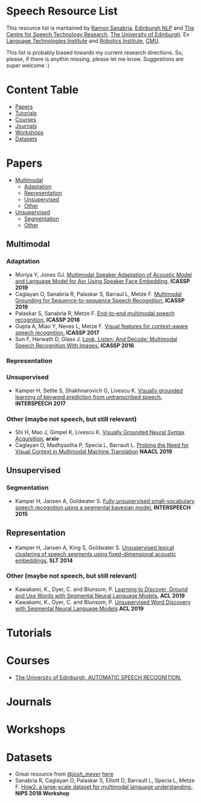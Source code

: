 # Speech Resource List

This resource list is mantained by [Ramon Sanabria](http://www.cs.cmu.edu/~ramons/), [Edinburgh NLP](https://edinburghnlp.inf.ed.ac.uk/) and [The Centre for Speech Technology Research](http://www.cstr.ed.ac.uk/), [The University of Edinburgh](https://www.ed.ac.uk/). Ex [Language Technologies Institute](https://www.lti.cs.cmu.edu/) and [Robotics Institute](https://www.ri.cmu.edu/), [CMU](https://www.cmu.edu/). 

This list is probably biased towards my current research directions. So, please, if there is anythin missing, please let me know. Suggestions are super welcome :)

<h1 id="content_table">Content Table</h1>

* [Papers](#papers)
* [Tutorials](#tutorials)
* [Courses](#courses)
* [Journals](#journals)
* [Workshops](#workshops)
* [Datasets](#datasets)

<h1 id="papers">Papers</h1>

* [Multimodal](#multimodal)
	* [Adaptation](#multimodal_adaptation)
	* [Representation](#multimodal_adaptation)
	* [Unsupervised](#multimodal_unsupervised)
	* [Other](#multimodal_other)
* [Unsupervised](#unsupervised)
	* [Segmentation](#unsupervised_segmentation)
	* [Other](#unsupervised_other)

<h2 id="multimodal">Multimodal</h2>
<h3 id="multimodal_adaptation">Adaptation</h2>

* Moriya Y, Jones GJ. [Multimodal Speaker Adaptation of Acoustic Model and Language Model for Asr Using Speaker Face Embedding.](https://ieeexplore.ieee.org/abstract/document/8683724) **ICASSP 2019** 
* Caglayan O, Sanabria R, Palaskar S, Barraul L, Metze F. [Multimodal Grounding for Sequence-to-sequence Speech Recognition.](https://arxiv.org/pdf/1811.03865.pdf) **ICASSP 2019**
* Palaskar S, Sanabria R, Metze F. [End-to-end multimodal speech recognition.](https://arxiv.org/abs/1804.09713) **ICASSP 2018**
* Gupta A, Miao Y, Neves L, Metze F. [Visual features for context-aware speech recognition.](https://arxiv.org/abs/1712.00489) **ICASSP 2017** 
* Sun F, Harwath D, Glass J. [Look, Listen, And Decode: Multimodal Speech Recognition With Images.](https://groups.csail.mit.edu/sls/publications/2016/FelixSun_SLT_2016.pdf) **ICASSP 2016**

<h3 id="multimodal_representation">Representation</h2>

<h3 id="multimodal_unsupervised">Unsupervised</h2>

* Kamper H, Settle S, Shakhnarovich G, Livescu K. [Visually grounded learning of keyword prediction from untranscribed speech.](https://arxiv.org/pdf/1703.08136.pdf) **INTERSPEECH 2017**

<h3 id="multimodal_other">Other (maybe not speech, but still relevant)</h2>

* Shi H, Mao J, Gimpel K, Livescu K. [Visually Grounded Neural Syntax Acquisition.](https://arxiv.org/pdf/1906.02890.pdf) **arxiv**
* Caglayan O, Madhyastha P, Specia L, Barrault L. [Probing the Need for Visual Context in Multimodal Machine Translation](https://arxiv.org/abs/1903.08678) **NAACL 2019**



<h2 id="unsupervised">Unsupervised</h2>
<h3 id="unsupervised_segmentation">Segmentation</h2>

* Kamper H, Jansen A, Goldwater S. [Fully unsupervised small-vocabulary speech recognition using a segmental bayesian model.](https://pdfs.semanticscholar.org/26f5/b704a3f1e0d8d7187c048ca48630553684b6.pdf) **INTERSPEECH 2015**


<h2 id="unsupervised_representation">Representation</h2>

* Kamper H, Jansen A, King S, Goldwater S. [Unsupervised lexical clustering of speech segments using fixed-dimensional acoustic embeddings.](http://citeseerx.ist.psu.edu/viewdoc/download?doi=10.1.1.724.7106&rep=rep1&type=pdf) **SLT 2014**

<h3 id="unsupervised_other">Other (maybe not speech, but still relevant)</h2>

* Kawakami, K., Dyer, C. and Blunsom, P. [Learning to Discover, Ground and Use Words with Segmental Neural Language Models.](https://www.aclweb.org/anthology/P19-1645) **ACL 2019**
* Kawakami, K., Dyer, C. and Blunsom, P. [Unsupervised Word Discovery with Segmental Neural Language Models](https://arxiv.org/pdf/1811.09353.pdf) **ACL 2019**

<h1 id="tutorials">Tutorials</h1>

<h1 id="courses">Courses</h1>

* [The University of Edinburgh, AUTOMATIC SPEECH RECOGNITION.](http://www.inf.ed.ac.uk/teaching/courses/asr/lectures-2019.html)

<h1 id="journals">Journals</h1>

<h1 id="workshops">Workshops</h1>


<h1 id="datasets">Datasets</h1>

* Great resource from [@_josh_meyer_](https://twitter.com/_josh_meyer_) [here](https://github.com/JRMeyer/open-speech-corpora)
* Sanabria R, Caglayan O, Palaskar S, Elliott D, Barrault L, Specia L, Metze F. [How2: a large-scale dataset for multimodal language understanding.](https://arxiv.org/pdf/1811.00347.pdf). **NIPS 2018 Workshop**


